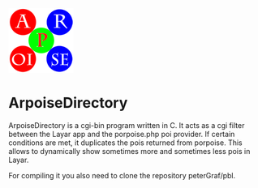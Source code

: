 ![ARpoise Logo](/images/arpoise_logo_rgb-128.png)
# ArpoiseDirectory

ArpoiseDirectory is a cgi-bin program written in C. It acts as a cgi filter between the Layar app and the porpoise.php poi provider.
If certain conditions are met, it duplicates the pois returned from porpoise. 
This allows to dynamically show sometimes more and sometimes less pois in Layar.

For compiling it you also need to clone the repository peterGraf/pbl.
